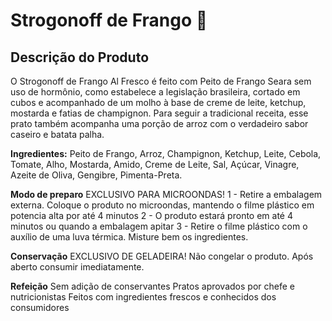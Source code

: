 # Strogonoff de Frango :chicken:

## Descrição do Produto

O Strogonoff de Frango Al Fresco é feito com Peito de Frango Seara sem  uso de hormônio, como estabelece a legislação brasileira, cortado em  cubos e acompanhado de um molho à base de creme de leite, ketchup,  mostarda e fatias de champignon. Para seguir a tradicional receita, esse prato também acompanha uma porção de arroz com o verdadeiro sabor  caseiro e batata palha.

**Ingredientes:**
Peito de Frango,  Arroz, Champignon, Ketchup, Leite, Cebola, Tomate, Alho, Mostarda,  Amido, Creme de Leite, Sal, Açúcar, Vinagre, Azeite de Oliva, Gengibre,  Pimenta-Preta.

**Modo de preparo**
EXCLUSIVO PARA MICROONDAS!
1 - Retire a embalagem externa. Coloque o produto no microondas, mantendo o filme plástico em potencia alta por até 4 minutos
2 - O produto estará pronto em até 4 minutos ou quando a embalagem apitar
3 - Retire o filme plástico com o auxílio de uma luva térmica. Misture bem os ingredientes.

**Conservação**
EXCLUSIVO DE GELADEIRA!
Não congelar o produto. Após aberto consumir imediatamente.

**Refeição**
Sem adição de conservantes
Pratos aprovados por chefe e nutricionistas
Feitos com ingredientes frescos e conhecidos dos consumidores